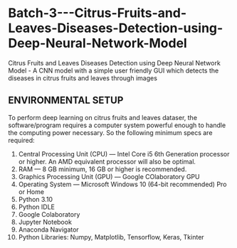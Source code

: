 # Batch-3---Citrus-Fruits-and-Leaves-Diseases-Detection-using-Deep-Neural-Network-Model
Citrus Fruits and Leaves Diseases Detection using Deep Neural Network Model - A CNN model with a simple user friendly GUI which detects the diseases in citrus fruits and leaves through images 

ENVIRONMENTAL SETUP
-------------------
To perform deep learning on citrus fruits and leaves dataser, the software/program requires a computer system powerful enough to handle the computing power necessary. So the following minimum specs are required:
1) Central Processing Unit (CPU) — Intel Core i5 6th Generation processor or higher. An AMD equivalent processor will also be optimal.
2) RAM — 8 GB minimum, 16 GB or higher is recommended.
3) Graphics Processing Unit (GPU) — Google COlaboratory GPU 
4) Operating System — Microsoft Windows 10 (64-bit recommended) Pro or Home
5) Python 3.10 
6) Python IDLE
7) Google Colaboratory
8) Jupyter Notebook
9) Anaconda Navigator 
10) Python Libraries: Numpy, Matplotlib, Tensorflow, Keras, Tkinter
